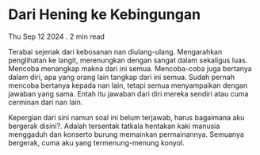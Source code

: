 # Dari Hening ke Kebingungan

Thu Sep 12 2024 . 2 min read

Terabai sejenak dari kebosanan nan diulang-ulang. Mengarahkan penglihatan ke langit, merenungkan dengan sangat dalam sekaligus luas. Mencoba menangkap makna dari ini semua. Mencoba-coba juga bertanya dalam diri, apa yang orang lain tangkap dari ini semua. Sudah pernah mencoba bertanya kepada nan lain, tetapi semua menyampaikan dengan jawaban yang sama. Entah itu jawaban dari diri mereka sendiri atau cuma cerminan dari nan lain.

Kepergian dari sini namun soal ini belum terjawab, harus bagaimana aku bergerak disini?. Adalah tersentak tatkala hentakan kaki manusia menggaduh dan konserto burung memainkan permainannya. Semuanya bergerak, cuma aku yang termenung-menung konyol.
